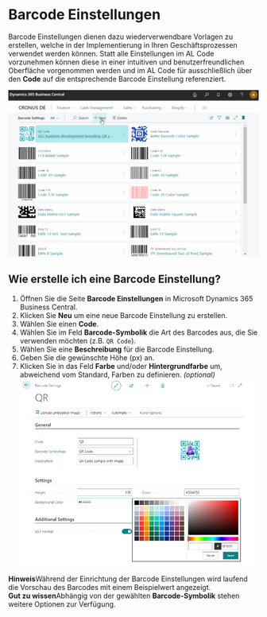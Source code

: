 # Barcode Einstellungen

Barcode Einstellungen dienen dazu wiederverwendbare Vorlagen zu erstellen, welche in der Implementierung in Ihren Geschäftsprozessen verwendet werden können. Statt alle Einstellungen im AL Code vorzunehmen können diese in einer intuitiven und benutzerfreundlichen Oberfläche vorgenommen werden und im AL Code für ausschließlich über den **Code** auf die entsprechende Barcode Einstellung referenziert.

![Barcode Einstellungen](/assets/images/365-business-barcode/barcode-settings.en-US.gif)

## Wie erstelle ich eine Barcode Einstellung?

 1. Öffnen Sie die Seite **Barcode Einstellungen** in Microsoft Dynamics 365 Business Central.
 2. Klicken Sie **Neu** um eine neue Barcode Einstellung zu erstellen.
 3. Wählen Sie einen **Code**.
 4. Wählen Sie im Feld **Barcode-Symbolik** die Art des Barcodes aus, die Sie verwenden möchten (z.B. `QR Code`).
 5. Wählen Sie eine **Beschreibung** für die Barcode Einstellung.
 6. Geben Sie die gewünschte Höhe (px) an.
 7. Klicken Sie in das Feld **Farbe** und/oder **Hintergrundfarbe** um, abweichend vom Standard, Farben zu definieren. _(optional)_<br>![Farbauswahl](/assets/images/365-business-barcode/5c299f7b1b93a3b1b6c71d46c162491a9264e72fb4d66f9e435a182684624243.png)

<div class="alert alert-info">
    <i class="fa-duotone fa-thin fa-lightbulb fa-lg"></i> <strong>Hinweis</strong>Während der Einrichtung der Barcode Einstellungen wird laufend die Vorschau des Barcodes mit einem Beispielwert angezeigt.
</div>

<div class="alert alert-notice">
    <i class="fa-light fa-hand-point-up fa-lg"></i> <strong>Gut zu wissen</strong>Abhängig von der gewählten <b>Barcode-Symbolik</b> stehen weitere Optionen zur Verfügung.
</div>